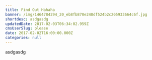 ```yaml
---
title: Find Out Hahaha
banner: /img/1464784294_20_eb8fb870e248df524b2c205933664c6f.jpg
shortdesc: asdgasdg
updatedDate: 2017-02-03T06:34:02.959Z
cmsUserSlug: please
date: 2017-02-02T16:00:00.000Z
categories: null
---
```


asdgasdg